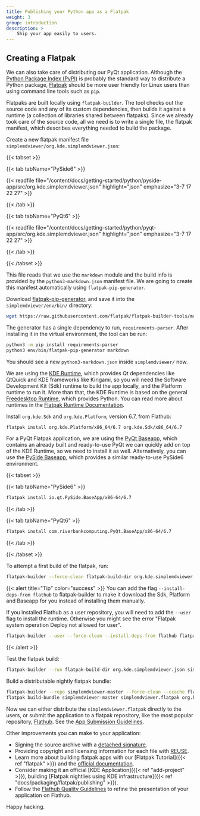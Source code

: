 ```yaml
---
title: Publishing your Python app as a Flatpak
weight: 3
group: introduction
description: >
    Ship your app easily to users.
---
```


## Creating a Flatpak

We can also take care of distributing our PyQt application. Although the
[Python Package Index (PyPI)](https://pypi.org/) is probably the standard way to distribute a
Python package, [Flatpak](https://flatpak.org/) should be more user friendly
for Linux users than using command line tools such as `pip`.

Flatpaks are built locally using `flatpak-builder`. The tool checks out the
source code and any of its custom dependencies, then builds it against a
runtime (a collection of libraries shared between flatpaks). Since we already
took care of the source code, all we need is to write a single file, the
flatpak manifest, which describes everything needed to build the package.

Create a new flatpak manifest file `simplemdviewer/org.kde.simplemdviewer.json`:

{{< tabset >}}

{{< tab tabName="PySide6" >}}

{{< readfile file="/content/docs/getting-started/python/pyside-app/src/org.kde.simplemdviewer.json" highlight="json" emphasize="3-7 17 22 27" >}}

{{< /tab >}}

{{< tab tabName="PyQt6" >}}

{{< readfile file="/content/docs/getting-started/python/pyqt-app/src/org.kde.simplemdviewer.json" highlight="json" emphasize="3-7 17 22 27" >}}

{{< /tab >}}

{{< /tabset >}}

This file reads that we use the `markdown` module and the build info
is provided by the `python3-markdown.json` manifest file. We are going
to create this manifest automatically using `flatpak-pip-generator`.

Download
[flatpak-pip-generator](https://raw.githubusercontent.com/flatpak/flatpak-builder-tools/master/pip/flatpak-pip-generator.py),
and save it into the `simplemdviewer/env/bin/` directory:

```bash
wget https://raw.githubusercontent.com/flatpak/flatpak-builder-tools/master/pip/flatpak-pip-generator.py --directory-prefix env/bin
```

The generator has a single dependency to run, `requirements-parser`. After
installing it in the virtual environment, the tool can be run:

```bash
python3 -m pip install requirements-parser
python3 env/bin/flatpak-pip-generator markdown
```

You should see a new `python3-markdown.json` inside `simplemdviewer/` now.

We are using the
[KDE Runtime](https://docs.flatpak.org/en/latest/available-runtimes.html#kde),
which provides Qt dependencies like QtQuick
and KDE frameworks like Kirigami, so you will need the Software Development Kit
(Sdk) runtime to build the app locally, and the Platform runtime to run it.
More than that, the KDE Runtime is based on the general
[Freedesktop Runtime](https://docs.flatpak.org/en/latest/available-runtimes.html#freedesktop),
which provides Python. You can read more about runtimes in the
[Flatpak Runtime Documentation](https://docs.flatpak.org/en/latest/available-runtimes.html).

Install `org.kde.Sdk` and `org.kde.Platform`, version 6.7, from Flathub:

```bash
flatpak install org.kde.Platform/x86_64/6.7 org.kde.Sdk/x86_64/6.7
```

For a PyQt Flatpak application, we are using the
[PyQt Baseapp](https://github.com/flathub/com.riverbankcomputing.PyQt.BaseApp),
which contains an already built and ready-to-use PyQt we can quickly add on
top of the KDE Runtime, so we need to install it as well. Alternatively, you can use the
[PySide Baseapp](https://github.com/flathub/io.qt.PySide.BaseApp),
which provides a similar ready-to-use PySide6 environment.

{{< tabset >}}

{{< tab tabName="PySide6" >}}

```bash
flatpak install io.qt.PySide.BaseApp/x86-64/6.7
```

{{< /tab >}}

{{< tab tabName="PyQt6" >}}

```bash
flatpak install com.riverbankcomputing.PyQt.BaseApp/x86-64/6.7
```

{{< /tab >}}

{{< /tabset >}}

To attempt a first build of the flatpak, run:

```bash
flatpak-builder --force-clean flatpak-build-dir org.kde.simplemdviewer.json
```

{{< alert title="Tip" color="success" >}}
You can add the flag `--install-deps-from flathub` to flatpak-builder to
make it download the Sdk, Platform and Baseapp for you instead of installing
them manually.

If you installed Flathub as a user repository, you will need to add the `--user`
flag to install the runtime. Otherwise you might see the error "Flatpak system
operation Deploy not allowed for user".

```bash
flatpak-builder --user --force-clean --install-deps-from flathub flatpak-build-dir org.kde.simplemdviewer.json
```

{{< /alert >}}

Test the flatpak build:

```bash
flatpak-builder --run flatpak-build-dir org.kde.simplemdviewer.json simplemdviewer
```

Build a distributable nightly flatpak bundle:

```bash
flatpak-builder --repo simplemdviewer-master --force-clean --ccache flatpak-build-dir org.kde.simplemdviewer.json
flatpak build-bundle simplemdviewer-master simplemdviewer.flatpak org.kde.simplemdviewer
```

Now we can either distribute the `simplemdviewer.flatpak` directly to the
users, or submit the application to a flatpak repository, like the most popular
repository, [Flathub](https://flathub.org/).
See the
[App Submission Guidelines](https://github.com/flathub/flathub/wiki/App-Submission).

Other improvements you can make to your application:

- Signing the source archive with a
[detached signature](https://www.gnupg.org/gph/en/manual/x135.html).
- Providing copyright and licensing information for each file with
[REUSE](https://community.kde.org/Guidelines_and_HOWTOs/Licensing).
- Learn more about building flatpak apps with our
[Flatpak Tutorial]({{< ref "flatpak" >}}) and the
[official documentation](https://docs.flatpak.org/en/latest/index.html).
- Consider making it an official [KDE Application]({{< ref "add-project" >}}),
building [Flatpak nightlies using KDE infrastructure]({{< ref "docs/packaging/flatpak/publishing" >}}).
- Follow the
[Flathub Quality Guidelines](https://docs.flathub.org/docs/for-app-authors/appdata-guidelines/quality-guidelines)
to refine the presentation of your application on Flathub.

Happy hacking.

